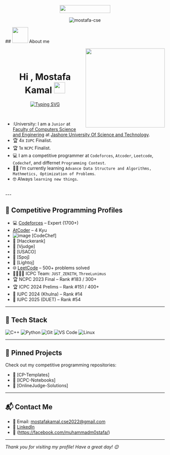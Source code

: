 <p align="center"> 
	<img src = "https://github.com/user-attachments/assets/31128a2c-4b04-48c6-945f-67c4a096191d" height=25px, width=160px/>
</p>
<p align="center"> 
	<img src="https://komarev.com/ghpvc/?username=mostafa-cse&label=Profile%20views&color=0047AB&style=plastic?" alt="mostafa-cse" /> 
</p>
## <picture><img src = "![image](https://github.com/user-attachments/assets/626e87b6-b284-4fdd-8637-92b759d13610)
" width = 50px></picture> About me

<picture> <img align="right" src="![image](https://github.com/user-attachments/assets/5eb35c8e-fa11-474a-b201-3ce121e46058)
" width = 250px></picture>

<br>
<br>
<h1 align="center">Hi , Mostafa Kamal <img src="https://media.giphy.com/media/hvRJCLFzcasrR4ia7z/giphy.gif" width="35"></h1>
<p align="center">
  <a href="https://git.io/typing-svg"><img src="https://readme-typing-svg.herokuapp.com?font=Fira+Code&pause=1000&center=true&vCenter=true&random=true&width=435&lines=5%2B+IUPC+Participation+;NCPC+Finalist+;Expert+at+Codeforces;5+Stars+at+CodeChef;Full+Stack+Developer+" alt="Typing SVG" /></a>
</p>

<br>


- :University: I am a `Junior` at [Faculty of Computers Science and Enginering](http://suez.edu.eg/ar/%d9%83%d9%84%d9%8a%d8%a9-%d8%a7%d9%84%d8%ad%d8%a7%d8%b3%d8%a8%d8%a7%d8%aa-%d9%88%d8%a7%d9%84%d9%85%d8%b9%d9%84%d9%88%d9%85%d8%a7%d8%aa/) at [Jashore University Of Science and Technology](http://suez.edu.eg/ar/).
- :trophy: 4x `IUPC` Finalist.
- :trophy: 1x `NCPC` Finalist.
- :computer: I am a competitive programmer at `Codeforces`, `Atcoder`, `Leetcode`, `Codechef`, and differnet `Programming Contest`.
- :student: I’m currently learning `Advance Data Structure and Algorithms, Mathmetics, Optimization of Problems`.
- :nerd_face: Always `learning new things`.
<br>
---

## 🧠 Competitive Programming Profiles

- 💻 [Codeforces](https://codeforces.com/profile/M0stafa) – Expert (1700+)
- [AtCoder](https://atcoder.jp/users/M0stafa) – 4 Kyu
- ![image](https://github.com/user-attachments/assets/17b1fc5b-9db6-425f-82cc-43c077f31dfc)
 [CodeChef]
- 🏅 [Hacckerank]
- 🏅 [Vjudge]
- 🏅 [USACO]
- 🏅 [Spoj]
- 🏅 [Lightoj] 
- 🌐 [LeetCode](https://leetcode.com/m0stafa_kamal) – 500+ problems solved
- 👨‍👩‍👧‍👦 ICPC Team: `JUST_ZENITH`, `ThreeLunimus`
- 🏆 NCPC 2023 Final – Rank #183 / 300+
- 🏆 ICPC 2024 Prelims – Rank #151 / 400+
- 🏅 IUPC 2024 (Khulna) – Rank #14
- 🏅 IUPC 2025 (DUET) – Rank #54
---

## 🔧 Tech Stack

![C++](https://img.shields.io/badge/-C++-00599C?style=flat-square&logo=c%2B%2B&logoColor=white)
![Python](https://img.shields.io/badge/-Python-3776AB?style=flat-square&logo=python&logoColor=white)
![Git](https://img.shields.io/badge/-Git-F05032?style=flat-square&logo=git&logoColor=white)
![VS Code](https://img.shields.io/badge/-VS%20Code-007ACC?style=flat-square&logo=visual-studio-code&logoColor=white)
![Linux](https://img.shields.io/badge/-Linux-FCC624?style=flat-square&logo=linux&logoColor=black)

---

## 📂 Pinned Projects

Check out my competitive programming repositories:
- 🔗 [CP-Templates]
- 🔗 [ICPC-Notebooks]
- 🔗 [OnlineJudge-Solutions]

---

## 📬 Contact Me

- 📧 Email: mostafakamal.cse2022@gmail.com
- 💼 [LinkedIn](https://linkedin.com/in/m0stafa-kamal)  
- 📧 (https://facebook.com/muhammadm0stafa/)
---

_Thank you for visiting my profile! Have a great day! 😊_
